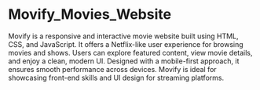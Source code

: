 # Movify_Movies_Website

Movify is a responsive and interactive movie website built using HTML, CSS, and JavaScript. It offers a Netflix-like user experience for browsing movies and shows. Users can explore featured content, view movie details, and enjoy a clean, modern UI. Designed with a mobile-first approach, it ensures smooth performance across devices. Movify is ideal for showcasing front-end skills and UI design for streaming platforms.

